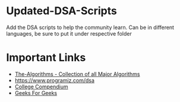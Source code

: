# Updated-DSA-Scripts
Add the DSA scripts to help the community learn. Can be in different languages, be sure to put it under respective folder

# Important Links
- [The-Algorithms - Collection of all Major Algorithms](https://the-algorithms.com/)
- https://www.programiz.com/dsa
- [College Compendium](https://collegecompendium.org/search?q=data-structures)
- [Geeks For Geeks](https://www.geeksforgeeks.org/data-structures/)
